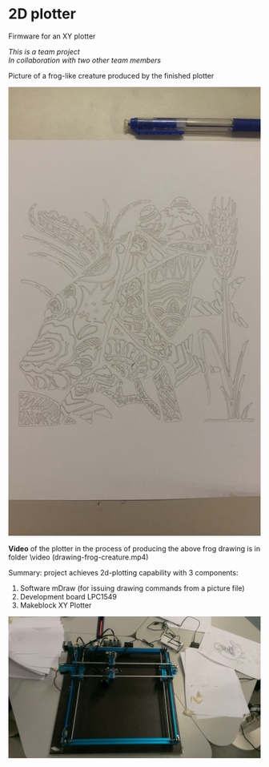 # 2D plotter
Firmware for an XY plotter

_This is a team project_  
_In collaboration with two other team members_

Picture of a frog-like creature produced by the finished plotter

![Picture of a frog-like creature](/picture/frog-creature.jpeg)

**Video** of the plotter in the process of producing the above frog drawing is in folder \video (drawing-frog-creature.mp4)

Summary: project achieves 2d-plotting capability with 3 components:

  1. Software mDraw (for issuing drawing commands from a picture file)
  1. Development board LPC1549
  1. Makeblock XY Plotter
  
![Makeblock XY Plotter](/picture/Makeblock-xy-plotter.jpeg)
